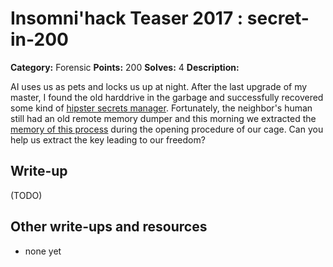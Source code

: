 # Insomni'hack Teaser 2017 : secret-in-200

**Category:** Forensic
**Points:** 200
**Solves:** 4
**Description:**

AI uses us as pets and locks us up at night.
After the last upgrade of my master, I found the old harddrive in the garbage and successfully recovered some kind of [hipster secrets manager](https://d17997cq2dsp0g.cloudfront.net/tasks/secretin-app-win32-x64_3dc086927f8d99d813d190582e1c379f.zip). Fortunately, the neighbor's human still had an old remote memory dumper and this morning we extracted the [memory of this process](https://d17997cq2dsp0g.cloudfront.net/tasks/secretin-app_dmp_92386a50f8e5b320a30e10d719b4f066.zip) during the opening procedure of our cage. Can you help us extract the key leading to our freedom?

## Write-up

(TODO)

## Other write-ups and resources

* none yet
